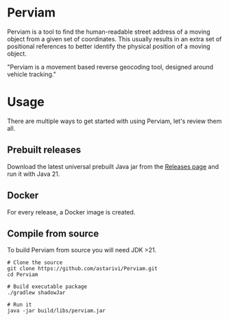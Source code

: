 # Perviam
Perviam is a tool to find the human-readable street address of a moving object from a given set of coordinates.
This usually results in an extra set of positional references to better identify the physical position of a moving object.

"Perviam is a movement based reverse geocoding tool, designed around vehicle tracking."

# Usage
There are multiple ways to get started with using Perviam, let's review them all.

## Prebuilt releases
Download the latest universal prebuilt Java jar from the [Releases page](https://github.com/astarivi/Perviam/releases)
and run it with Java 21.

## Docker
For every release, a Docker image is created.

## Compile from source
To build Perviam from source you will need JDK >21.
```shell
# Clone the source
git clone https://github.com/astarivi/Perviam.git
cd Perviam

# Build executable package
./gradlew shadowJar

# Run it
java -jar build/libs/perviam.jar
```